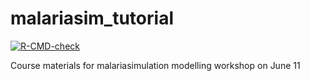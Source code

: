# malariasim_tutorial

<!-- badges: start -->
[![R-CMD-check](https://github.com/mrc-ide/malsimtutorial/actions/workflows/R-CMD-check.yaml/badge.svg)](https://github.com/mrc-ide/malsimtutorial/actions/workflows/R-CMD-check.yaml)
<!-- badges: end -->


Course materials for malariasimulation modelling workshop on June 11
